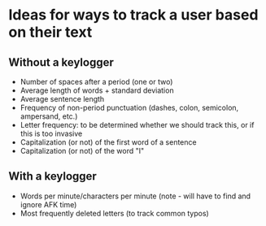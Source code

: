 # Ideas for ways to track a user based on their text

## Without a keylogger
 - Number of spaces after a period (one or two)
 - Average length of words + standard deviation
 - Average sentence length
 - Frequency of non-period punctuation (dashes, colon, semicolon, ampersand, etc.)
 - Letter frequency: to be determined whether we should track this, or if this is too invasive
 - Capitalization (or not) of the first word of a sentence
 - Capitalization (or not) of the word "I"

## With a keylogger
 - Words per minute/characters per minute (note - will have to find and ignore AFK time)
 - Most frequently deleted letters (to track common typos)

